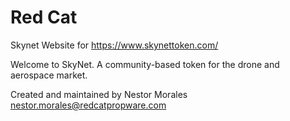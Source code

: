 # Red Cat
Skynet Website for https://www.skynettoken.com/

Welcome to SkyNet. A community-based token for the drone and aerospace market.


Created and maintained by Nestor Morales nestor.morales@redcatpropware.com
